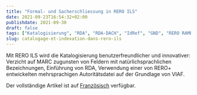 ```yaml
---
title: "Formal- und Sacherschliessung in RERO ILS"
date: 2021-09-23T16:54:32+02:00
publishdate: 2021-09-30
draft: false
tags: ["Katalogisierung", "RDA", "RDA-DACH", "IdRef", "GND", "RERO RAMEAU", "LRM"]
slug: catalogage-et-indexation-dans-rero-ils
---
```


Mit RERO ILS wird die Katalogisierung benutzerfreundlicher und innovativer:
Verzicht auf MARC zugunsten von Feldern mit natürlichsprachlichen
Bezeichnungen, Einführung von RDA, Verwendung einer von RERO+ entwickelten
mehrsprachigen Autoritätsdatei auf der Grundlage von VIAF.

Der vollständige Artikel ist auf
[Französisch](/catalogage-et-indexation-dans-rero-ils/) verfügbar.

<!--more-->
